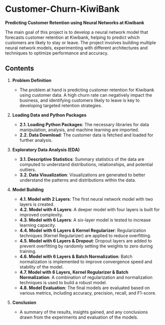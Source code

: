 # Customer-Churn-KiwiBank

**Predicting Customer Retention using Neural Networks at Kiwibank**

The main goal of this project is to develop a neural network model that forecasts customer retention at Kiwibank, helping to predict which customers are likely to stay or leave. The project involves building multiple neural network models, experimenting with different architectures and techniques to optimize performance and accuracy.

## Contents

1. **Problem Definition**
   - The problem at hand is predicting customer retention for Kiwibank using customer data. A high churn rate can negatively impact the business, and identifying customers likely to leave is key to developing targeted retention strategies.

2. **Loading Data and Python Packages**
   - **2.1. Loading Python Packages**: The necessary libraries for data manipulation, analysis, and machine learning are imported.
   - **2.2. Data Download**: The customer data is fetched and loaded for further analysis.

3. **Exploratory Data Analysis (EDA)**
   - **3.1. Descriptive Statistics**: Summary statistics of the data are computed to understand distributions, relationships, and potential outliers.
   - **3.2. Data Visualization**: Visualizations are generated to better understand the patterns and distributions within the data.

4. **Model Building**
   - **4.1. Model with 2 Layers**: The first neural network model with two layers is created.
   - **4.2. Model with 4 Layers**: A deeper model with four layers is built for improved complexity.
   - **4.3. Model with 6 Layers**: A six-layer model is tested to increase learning capacity.
   - **4.4. Model with 6 Layers & Kernel Regularizer**: Regularization techniques (Kernel Regularizer) are applied to reduce overfitting.
   - **4.5. Model with 6 Layers & Dropout**: Dropout layers are added to prevent overfitting by randomly setting the weights to zero during training.
   - **4.6. Model with 6 Layers & Batch Normalization**: Batch normalization is implemented to improve convergence speed and stability of the model.
   - **4.7. Model with 6 Layers, Kernel Regularizer & Batch Normalization**: A combination of regularization and normalization techniques is used to build a robust model.
   - **4.8. Model Evaluation**: The final models are evaluated based on various metrics, including accuracy, precision, recall, and F1-score.

5. **Conclusion**
   - A summary of the results, insights gained, and any conclusions drawn from the experiments and evaluation of the models.
